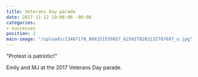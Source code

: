 ```yaml
---
title: Veterans Day parade
date: 2017-11-12 19:06:00 -06:00
categories:
- successes
position: 2
main-image: "/uploads/23467178_888351539857_6250278283132787697_o.jpg"
---
```


"Protest is patriotic!"

Emily and MJ at the 2017 Veterans Day parade.